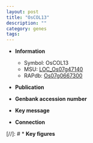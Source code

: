 ```yaml
---
layout: post
title: "OsCOL13"
description: ""
category: genes
tags: 
---
```


* **Information**  
    + Symbol: OsCOL13  
    + MSU: [LOC_Os07g47140](http://rice.uga.edu/cgi-bin/ORF_infopage.cgi?orf=LOC_Os07g47140)  
    + RAPdb: [Os07g0667300](http://rapdb.dna.affrc.go.jp/viewer/gbrowse_details/irgsp1?name=Os07g0667300)  

* **Publication**  

* **Genbank accession number**  

* **Key message**  

* **Connection**  

[//]: # * **Key figures**  


